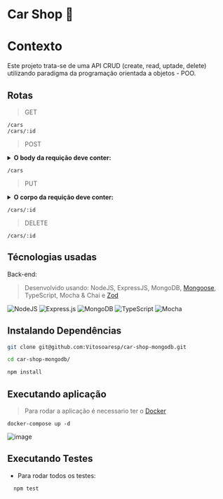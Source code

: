 # Car Shop :car:

# Contexto
Este projeto trata-se de uma API CRUD (create, read, uptade, delete) utilizando paradigma da programação orientada a objetos - POO.

## Rotas

> GET

```
/cars
/cars/:id
```

> POST

<details>
    <summary>
      <strong>O body da requição deve conter:</strong>
    </summary>
    
    
    status?: boolean | undefined;
    model: string;
    year: number;
    color: string;
    buyValue: number;
    doorsQty: number;
    seatsQty: number;
    
  </details>

```
/cars
```
  
> PUT

  <details>
    <summary>
      <strong>O corpo da requição deve conter:</strong>
    </summary>
    
    
    status?: boolean | undefined;
    model: string;
    year: number;
    color: string;
    buyValue: number;
    doorsQty: number;
    seatsQty: number;
    
  </details>

```
/cars/:id
```
  
> DELETE

```
/cars/:id
```

## Técnologias usadas

Back-end:
> Desenvolvido usando: NodeJS, ExpressJS, MongoDB, [Mongoose](https://mongoosejs.com/), TypeScript, Mocha & Chai e [Zod](https://zod.dev/)

![NodeJS](https://img.shields.io/badge/node.js-6DA55F?style=for-the-badge&logo=node.js&logoColor=white)
![Express.js](https://img.shields.io/badge/express.js-%23404d59.svg?style=for-the-badge&logo=express&logoColor=%2361DAFB)
![MongoDB](https://img.shields.io/badge/MongoDB-%234ea94b.svg?style=for-the-badge&logo=mongodb&logoColor=white)
![TypeScript](https://img.shields.io/badge/typescript-%23007ACC.svg?style=for-the-badge&logo=typescript&logoColor=white)
![Mocha](https://img.shields.io/badge/-mocha-%238D6748?style=for-the-badge&logo=mocha&logoColor=white)



## Instalando Dependências

```bash
git clone git@github.com:Vitosoaresp/car-shop-mongodb.git

cd car-shop-mongodb/ 

npm install
``` 

## Executando aplicação

> Para rodar a aplicação é necessario ter o [Docker](https://www.docker.com/)

  ```
  docker-compose up -d
  ```
 ![image](https://user-images.githubusercontent.com/23152592/199629979-ffe0edba-e5cf-465e-bf0d-0d517a73daa9.png)


## Executando Testes

* Para rodar todos os testes:

```
  npm test
```
